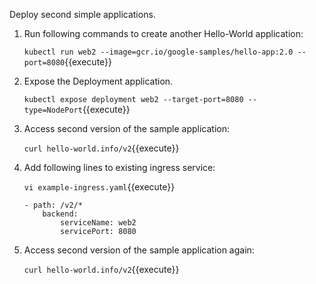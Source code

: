 Deploy second simple applications.
1. Run following commands to create another Hello-World application:

    `kubectl run web2 --image=gcr.io/google-samples/hello-app:2.0 --port=8080`{{execute}}

2. Expose the Deployment application.

    `kubectl expose deployment web2 --target-port=8080 --type=NodePort`{{execute}}

3. Access second version of the sample application:

    `curl hello-world.info/v2`{{execute}}

4. Add following lines to existing ingress service:

    `vi example-ingress.yaml`{{execute}}

    ```
    - path: /v2/*
        backend:
            serviceName: web2
            servicePort: 8080
    ```

5. Access second version of the sample application again:

    `curl hello-world.info/v2`{{execute}}